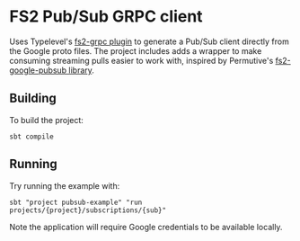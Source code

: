 # FS2 Pub/Sub GRPC client

Uses Typelevel's [fs2-grpc plugin](https://github.com/typelevel/fs2-grpc) to generate a Pub/Sub client directly from the Google proto files. The project includes adds a wrapper to make consuming streaming pulls easier to work with, inspired by Permutive's [fs2-google-pubsub library](https://github.com/permutive/fs2-google-pubsub).

## Building

To build the project:

```shell
sbt compile
```

## Running

Try running the example with:

```shell
sbt "project pubsub-example" "run projects/{project}/subscriptions/{sub}"
```

Note the application will require Google credentials to be available locally.
